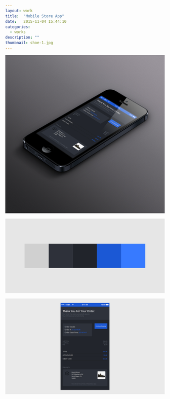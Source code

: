 ```yaml
---
layout: work
title:  "Mobile Store App"
date:   2015-11-04 15:44:10
categories:
  - works
description: ""
thumbnail: shoe-1.jpg
---
```


![](/img/shoe-1.jpg)

![](/img/shoe-2.jpg)

![](/img/shoe-3.jpg)
